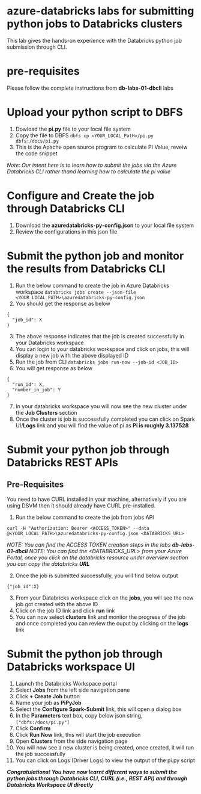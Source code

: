 # azure-databricks labs for submitting python jobs to Databricks clusters
This lab gives the hands-on experience with the Databricks python job submission through CLI.

# pre-requisites
Please follow the complete instructions from **db-labs-01-dbcli** labs

# Upload your python script to DBFS

1. Dowload the **pi.py** file to your local file system 
2. Copy the file to DBFS
    ` dbfs cp <YOUR_LOCAL_PatH>/pi.py dbfs:/docs/pi.py `
3. This is the Apache open source program to calculate PI Value, reveiw the code snippet 

*Note: Our intent here is to learn how to submit the jobs via the Azure Databricks CLI rather thand learning how to calculate the pi value*

# Configure and Create the job through Databricks CLI

1. Download the **azuredatabricks-py-config.json** to your local file system 
2. Review the configurations in this json file

# Submit the python job and monitor the results from Databricks CLI

1. Run the below command to create the job in Azure Databricks workspace
    ` databricks jobs create --json-file <YOUR_LOCAL_PATH>\azuredatabricks-py-config.json `
2. You should get the response as below

```
{
  "job_id": X
}
```
3. The above response indicates that the job is created successfully in your Databricks workspace
4. You can login to your databricks workspace and click on jobs, this will display a new job with the above displayed ID
5. Run the job from CLI
    ` databricks jobs run-now --job-id <JOB_ID> `
6. You will get response as below
```
{
  "run_id": X,
  "number_in_job": Y
} 
```
7. In your databricks workspace you will now see the new cluster under the **Job Clusters** section
8. Once the cluster is job is successfully completed you can click on Spark UI/**Logs** link and you will find the value of pi as **Pi is roughly 3.137528**

# Submit your python job through Databricks REST APIs

## Pre-Requisites
You need to have CURL installed in your machine, alternatively if you are using DSVM then it should already have CURL pre-installed.

1. Run the below command to create the job from jobs API

` curl -H "Authorization: Bearer <ACCESS_TOKEN>" --data @<YOUR_LOCAL_PATH>\azuredatabricks-py-config.json <DATABRICKS_URL> `

*NOTE: You can find the ACCESS TOKEN creation steps in the labs **db-labs-01-dbcli***
*NOTE: You can find the <DATABRICKS_URL> from your Azure Portal, once you click on the databricks resource under overview section you can copy the databricks **URL***

2. Once the job is submitted successfully, you will find below output
```
{"job_id":X}
```

3. From your Databricks workspace click on the **jobs**, you will see the new job got created with the above ID
4. Click on the job ID link and click **run** link
5. You can now select **clusters** link and monitor the progress of the job and once completed you can review the ouput by clicking on the **logs** link 

# Submit the python job through Databricks workspace UI

1. Launch the Databricks Workspace portal
2. Select **Jobs** from the left side navigation pane
3. Click **+ Create Job** button
4. Name your job as **PiPyJob**
5. Select the **Configure Spark-Submit** link, this will open a dialog box
6. In the **Parameters** text box, copy below json string,  
 `["dbfs:/docs/pi.py"]`
 7. Click **Confirm**
 8. Click **Run Now** link, this will start the job execution
 9. Open **Clusters** from the side navigation page
 10. You will now see a new cluster is being created, once created, it will run the job successfully
 11. You can click on Logs (Driver Logs) to view the output of the pi.py script

 ***Congratulations! You have now learnt different ways to submit the python jobs through Databricks CLI, CURL (i.e., REST API) and through Databricks Workspace UI directly*** 


